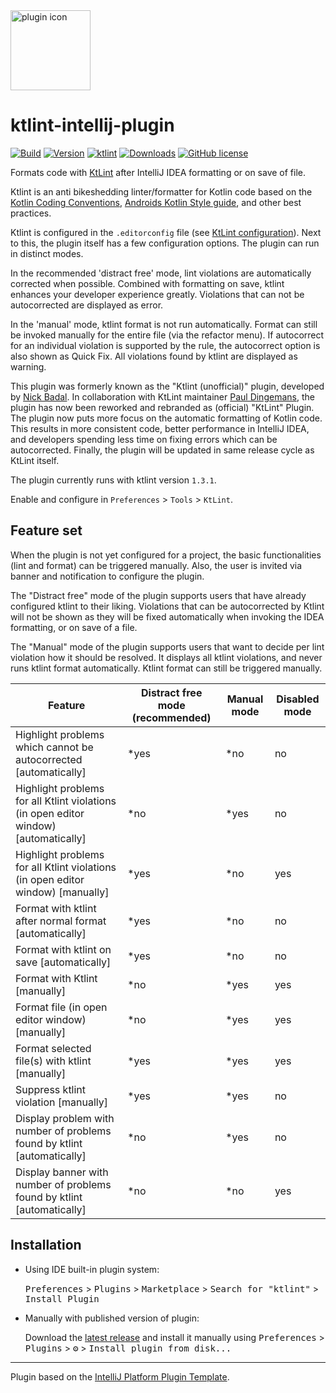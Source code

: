 <img src='/META-INF/pluginIcon.svg?raw=true' alt="plugin icon" width='128' />  

# ktlint-intellij-plugin

[![Build](https://github.com/nbadal/ktlint-intellij-plugin/actions/workflows/build.yml/badge.svg?branch=main)](https://github.com/nbadal/ktlint-intellij-plugin/actions/workflows/build.yml)
[![Version](https://img.shields.io/jetbrains/plugin/v/15057.svg)](https://plugins.jetbrains.com/plugin/15057)
[![ktlint](https://img.shields.io/badge/code%20style-%E2%9D%A4-FF4081.svg)](https://ktlint.github.io/)
[![Downloads](https://img.shields.io/jetbrains/plugin/d/15057.svg)](https://plugins.jetbrains.com/plugin/15057)
[![GitHub license](https://img.shields.io/github/license/nbadal/ktlint-intellij-plugin.svg)](https://github.com/nbadal/ktlint-intellij-plugin/blob/master/LICENSE.md)

<!-- Plugin description -->
Formats code with [KtLint](https://pinterest.github.io/ktlint/) after IntelliJ IDEA formatting or on save of file.

Ktlint is an anti bikeshedding linter/formatter for Kotlin code based on the [Kotlin Coding Conventions](https://kotlinlang.org/docs/coding-conventions.html), [Androids Kotlin Style guide](https://developer.android.com/kotlin/style-guide), and other best practices.

Ktlint is configured in the `.editorconfig` file (see [KtLint configuration](https://pinterest.github.io/ktlint/latest/rules/configuration-ktlint/)). Next to this, the plugin itself has a few configuration options. The plugin can run in distinct modes. 

In the recommended 'distract free' mode, lint violations are automatically corrected when possible. Combined with formatting on save, ktlint enhances your developer experience greatly. Violations that can not be autocorrected are displayed as error.

In the 'manual' mode, ktlint format is not run automatically. Format can still be invoked manually for the entire file (via the refactor menu). If autocorrect for an individual violation is supported by the rule, the autocorrect option is also shown as Quick Fix. All violations found by ktlint are displayed as warning.

This plugin was formerly known as the "Ktlint (unofficial)" plugin, developed by [Nick Badal](https://github.com/nbadal). In collaboration with KtLint maintainer [Paul Dingemans](https://github.com/paul-dingemans), the plugin has now been reworked and rebranded as (official) "KtLint" Plugin. The plugin now puts more focus on the automatic formatting of Kotlin code. This results in more consistent code, better performance in IntelliJ IDEA, and developers spending less time on fixing errors which can be autocorrected. Finally, the plugin will be updated in same release cycle as KtLint itself.

The plugin currently runs with ktlint version `1.3.1`.

Enable and configure in `Preferences` > `Tools` > `KtLint`.
<!-- Plugin description end -->

## Feature set

When the plugin is not yet configured for a project, the basic functionalities (lint and format) can be triggered manually. Also, the user is invited via  banner and notification to configure the plugin.

The "Distract free" mode of the plugin supports users that have already configured ktlint to their liking. Violations that can be autocorrected by Ktlint will not be shown as they will be fixed automatically when invoking the IDEA formatting, or on save of a file.

The "Manual" mode of the plugin supports users that want to decide per lint violation how it should be resolved. It displays all ktlint violations, and never runs ktlint format automatically. Ktlint format can still be triggered manually.

| Feature                                                                              | Distract free mode (recommended) | Manual mode | Disabled mode |
|--------------------------------------------------------------------------------------|----------------------------------|-------------|---------------|
| Highlight problems which cannot be autocorrected [automatically]                     | *yes                             | *no         | no            |
| Highlight problems for all Ktlint violations (in open editor window) [automatically] | *no                              | *yes        | no            |
| Highlight problems for all Ktlint violations (in open editor window) [manually]      | *yes                             | *no         | yes           |
| Format with ktlint after normal format [automatically]                               | *yes                             | *no         | no            |
| Format with ktlint on save [automatically]                                           | *yes                             | *no         | no            |
| Format with Ktlint [manually]                                                        | *no                              | *yes        | yes           |
| Format file (in open editor window) [manually]                                       | *no                              | *yes        | yes           |
| Format selected file(s) with ktlint [manually]                                       | *yes                             | *yes        | yes           |
| Suppress ktlint violation [manually]                                                 | *yes                             | *yes        | no            |
| Display problem with number of problems found by ktlint [automatically]              | *no                              | *yes        | no            |
| Display banner with number of problems found by ktlint [automatically]               | *no                              | *no         | yes           |

## Installation

- Using IDE built-in plugin system:
  
  <kbd>Preferences</kbd> > <kbd>Plugins</kbd> > <kbd>Marketplace</kbd> > <kbd>Search for "ktlint"</kbd> >
  <kbd>Install Plugin</kbd>
  
- Manually with published version of plugin:

  Download the [latest release](https://github.com/nbadal/ktlint-intellij-plugin/releases/latest) and install it manually using
  <kbd>Preferences</kbd> > <kbd>Plugins</kbd> > <kbd>⚙️</kbd> > <kbd>Install plugin from disk...</kbd>

---
Plugin based on the [IntelliJ Platform Plugin Template][template].

[template]: https://github.com/JetBrains/intellij-platform-plugin-template
